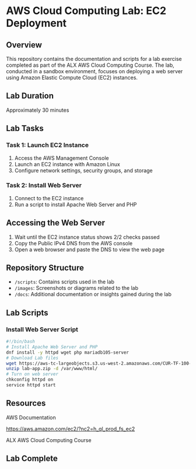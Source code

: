 # AWS Cloud Computing Lab: EC2 Deployment

## Overview

This repository contains the documentation and scripts for a lab exercise completed as part of the ALX AWS Cloud Computing Course. The lab, conducted in a sandbox environment, focuses on deploying a web server using Amazon Elastic Compute Cloud (EC2) instances.

## Lab Duration

Approximately 30 minutes

## Lab Tasks

### Task 1: Launch EC2 Instance

1. Access the AWS Management Console
2. Launch an EC2 instance with Amazon Linux
3. Configure network settings, security groups, and storage

### Task 2: Install Web Server

1. Connect to the EC2 instance
2. Run a script to install Apache Web Server and PHP

## Accessing the Web Server

1. Wait until the EC2 instance status shows 2/2 checks passed
2. Copy the Public IPv4 DNS from the AWS console
3. Open a web browser and paste the DNS to view the web page

## Repository Structure

- `/scripts`: Contains scripts used in the lab
- `/images`: Screenshots or diagrams related to the lab
- `/docs`: Additional documentation or insights gained during the lab

## Lab Scripts

### Install Web Server Script

```bash
#!/bin/bash
# Install Apache Web Server and PHP
dnf install -y httpd wget php mariadb105-server
# Download Lab files
wget https://aws-tc-largeobjects.s3.us-west-2.amazonaws.com/CUR-TF-100-ACCLFO-2/2-lab2-vpc/s3/lab-app.zip
unzip lab-app.zip -d /var/www/html/
# Turn on web server
chkconfig httpd on
service httpd start
```

## Resources

AWS Documentation

https://aws.amazon.com/ec2/?nc2=h_ql_prod_fs_ec2

ALX AWS Cloud Computing Course

## Lab Complete
